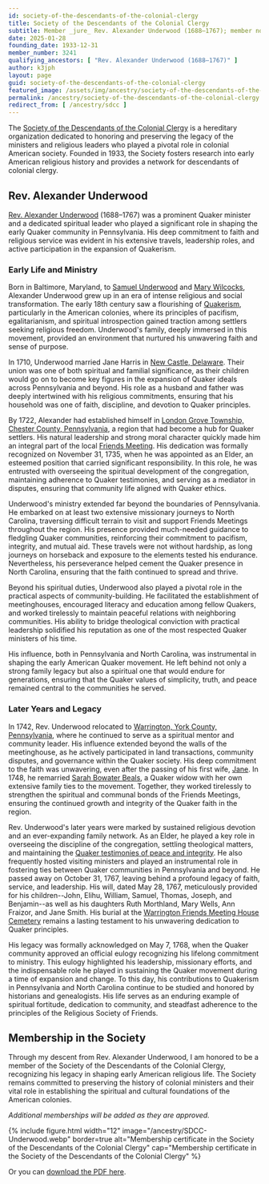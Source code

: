 ```yaml
---
id: society-of-the-descendants-of-the-colonial-clergy
title: Society of the Descendants of the Colonial Clergy
subtitle: Member _jure_ Rev. Alexander Underwood (1688–1767); member no. 3241
date: 2025-01-28
founding_date: 1933-12-31
member_number: 3241
qualifying_ancestors: [ "Rev. Alexander Underwood (1688–1767)" ]
author: k3jph
layout: page
guid: society-of-the-descendants-of-the-colonial-clergy
featured_image: /assets/img/ancestry/society-of-the-descendants-of-the-colonial-clergy.webp
permalink: /ancestry/society-of-the-descendants-of-the-colonial-clergy
redirect_from: [ /ancestry/sdcc ]
---
```


The [Society of the Descendants of the Colonial
Clergy](https://www.colonialclergy.com/) is a hereditary organization
dedicated to honoring and preserving the legacy of the ministers and
religious leaders who played a pivotal role in colonial American
society. Founded in 1933, the Society fosters research into early
American religious history and provides a network for descendants of
colonial clergy.

## Rev. Alexander Underwood

[Rev. Alexander Underwood](https://www.wikitree.com/wiki/Underwood-185)
(1688–1767) was a prominent Quaker minister and a dedicated spiritual
leader who played a significant role in shaping the early Quaker
community in Pennsylvania. His deep commitment to faith and religious
service was evident in his extensive travels, leadership roles, and
active participation in the expansion of Quakerism.

### Early Life and Ministry

Born in Baltimore, Maryland, to [Samuel
Underwood](https://www.wikitree.com/wiki/Underwood-189) and [Mary
Wilcocks](https://www.wikitree.com/wiki/Wilcocks-24), Alexander
Underwood grew up in an era of intense religious and social
transformation. The early 18th century saw a flourishing of
[Quakerism](/ancestry/nsdeq), particularly in the American colonies,
where its principles of pacifism, egalitarianism, and spiritual
introspection gained traction among settlers seeking religious freedom.
Underwood's family, deeply immersed in this movement, provided an
environment that nurtured his unwavering faith and sense of purpose.

In 1710, Underwood married Jane Harris in [New Castle,
Delaware](https://www.newcastlehistory.org/). Their union was one of
both spiritual and familial significance, as their children would go on
to become key figures in the expansion of Quaker ideals across
Pennsylvania and beyond. His role as a husband and father was deeply
intertwined with his religious commitments, ensuring that his household
was one of faith, discipline, and devotion to Quaker principles.

By 1722, Alexander had established himself in [London Grove Township,
Chester County, Pennsylvania](https://chesco.org/), a region that had
become a hub for Quaker settlers. His natural leadership and strong
moral character quickly made him an integral part of the local [Friends
Meeting](https://www.fgcquaker.org/). His dedication was formally
recognized on November 31, 1735, when he was appointed as an Elder, an
esteemed position that carried significant responsibility. In this role,
he was entrusted with overseeing the spiritual development of the
congregation, maintaining adherence to Quaker testimonies, and serving
as a mediator in disputes, ensuring that community life aligned with
Quaker ethics.

Underwood's ministry extended far beyond the boundaries of Pennsylvania.
He embarked on at least two extensive missionary journeys to North
Carolina, traversing difficult terrain to visit and support Friends
Meetings throughout the region. His presence provided much-needed
guidance to fledgling Quaker communities, reinforcing their commitment
to pacifism, integrity, and mutual aid. These travels were not without
hardship, as long journeys on horseback and exposure to the elements
tested his endurance. Nevertheless, his perseverance helped cement the
Quaker presence in North Carolina, ensuring that the faith continued to
spread and thrive.

Beyond his spiritual duties, Underwood also played a pivotal role in the
practical aspects of community-building. He facilitated the
establishment of meetinghouses, encouraged literacy and education among
fellow Quakers, and worked tirelessly to maintain peaceful relations
with neighboring communities. His ability to bridge theological
conviction with practical leadership solidified his reputation as one of
the most respected Quaker ministers of his time.

His influence, both in Pennsylvania and North Carolina, was instrumental
in shaping the early American Quaker movement. He left behind not only a
strong family legacy but also a spiritual one that would endure for
generations, ensuring that the Quaker values of simplicity, truth, and
peace remained central to the communities he served.

### Later Years and Legacy

In 1742, Rev. Underwood relocated to [Warrington, York County,
Pennsylvania](https://www.yorkhistorycenter.org/), where he continued to
serve as a spiritual mentor and community leader. His influence extended
beyond the walls of the meetinghouse, as he actively participated in
land transactions, community disputes, and governance within the Quaker
society. His deep commitment to the faith was unwavering, even after the
passing of his first wife,
[Jane](https://www.wikitree.com/wiki/Harris-4461). In 1748, he remarried
[Sarah Bowater Beals](https://www.wikitree.com/wiki/Bowater-12), a
Quaker widow with her own extensive family ties to the movement.
Together, they worked tirelessly to strengthen the spiritual and
communal bonds of the Friends Meetings, ensuring the continued growth
and integrity of the Quaker faith in the region.

Rev. Underwood's later years were marked by sustained religious devotion
and an ever-expanding family network. As an Elder, he played a key role
in overseeing the discipline of the congregation, settling theological
matters, and maintaining the [Quaker testimonies of peace and
integrity](https://www.quaker.org/). He also frequently hosted visiting
ministers and played an instrumental role in fostering ties between
Quaker communities in Pennsylvania and beyond. He passed away on October
31, 1767, leaving behind a profound legacy of faith, service, and
leadership. His will, dated May 28, 1767, meticulously provided for his
children--John, Elihu, William, Samuel, Thomas, Joseph, and Benjamin--as
well as his daughters Ruth Morthland, Mary Wells, Ann Fraizor, and Jane
Smith. His burial at the [Warrington Friends Meeting House
Cemetery](https://www.findagrave.com/cemetery/2313888/) remains a
lasting testament to his unwavering dedication to Quaker principles.

His legacy was formally acknowledged on May 7, 1768, when the Quaker
community approved an official eulogy recognizing his lifelong
commitment to ministry. This eulogy highlighted his leadership,
missionary efforts, and the indispensable role he played in sustaining
the Quaker movement during a time of expansion and change. To this day,
his contributions to Quakerism in Pennsylvania and North Carolina
continue to be studied and honored by historians and genealogists. His
life serves as an enduring example of spiritual fortitude, dedication to
community, and steadfast adherence to the principles of the Religious
Society of Friends.

## Membership in the Society

Through my descent from Rev. Alexander Underwood, I am honored to be a
member of the Society of the Descendants of the Colonial Clergy,
recognizing his legacy in shaping early American religious life. The
Society remains committed to preserving the history of colonial
ministers and their vital role in establishing the spiritual and
cultural foundations of the American colonies.

*Additional memberships will be added as they are approved.*

{% include figure.html width="12"
   image="/ancestry/SDCC-Underwood.webp" border=true
   alt="Membership certificate in the Society of the Descendants of the Colonial Clergy"
   cap="Membership certificate in the Society of the Descendants of the Colonial Clergy" %}
   
Or you can [download the PDF here](/assets/docs/ancestry/SDCC-Underwood.pdf).
